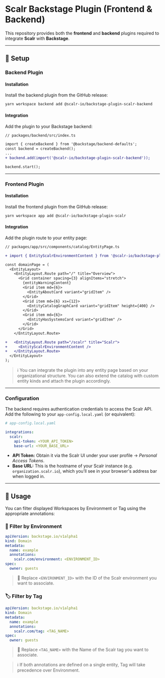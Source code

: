 # Scalr Backstage Plugin (Frontend & Backend)

This repository provides both the **frontend** and **backend** plugins required to integrate **Scalr** with **Backstage**.

---

## 🔧 Setup

### Backend Plugin

#### Installation

Install the backend plugin from the GitHub release:

```bash
yarn workspace backend add @scalr-io/backstage-plugin-scalr-backend
```

#### Integration

Add the plugin to your Backstage backend:

```diff
// packages/backend/src/index.ts

import { createBackend } from '@backstage/backend-defaults';
const backend = createBackend();
...
+ backend.add(import('@scalr-io/backstage-plugin-scalr-backend'));

backend.start();
```

---

### Frontend Plugin

#### Installation

Install the frontend plugin from the GitHub release:

```bash
yarn workspace app add @scalr-io/backstage-plugin-scalr
```

#### Integration

Add the plugin route to your entity page:

```diff
// packages/app/src/components/catalog/EntityPage.ts

+ import { EntityScalrEnvironmentContent } from '@scalr-io/backstage-plugin-scalr';

const domainPage = (
  <EntityLayout>
    <EntityLayout.Route path="/" title="Overview">
      <Grid container spacing={3} alignItems="stretch">
        {entityWarningContent}
        <Grid item md={6}>
          <EntityAboutCard variant="gridItem" />
        </Grid>
        <Grid item md={6} xs={12}>
          <EntityCatalogGraphCard variant="gridItem" height={400} />
        </Grid>
        <Grid item md={6}>
          <EntityHasSystemsCard variant="gridItem" />
        </Grid>
      </Grid>
    </EntityLayout.Route>

+   <EntityLayout.Route path="/scalr" title="Scalr">
+     <EntityScalrEnvironmentContent />
+   </EntityLayout.Route>
  </EntityLayout>
);
```

> ℹ️ You can integrate the plugin into any entity page based on your organizational structure. You can also extend the catalog with custom entity kinds and attach the plugin accordingly.

---

### Configuration

The backend requires authentication credentials to access the Scalr API. Add the following to your `app-config.local.yaml` (or equivalent):

```yaml
# app-config.local.yaml

integrations:
  scalr:
    api-token: <YOUR_API_TOKEN>
    base-url: <YOUR_BASE_URL>
```

- **API Token:** Obtain it via the Scalr UI under your user profile → _Personal Access Tokens_.
- **Base URL:** This is the hostname of your Scalr instance (e.g. `organization.scalr.io`), which you’ll see in your browser's address bar when logged in.

---

## 🚀 Usage

You can filter displayed Workspaces by Environment or Tag using the appropriate annotations:

### 🔧 Filter by Environment

```yaml
apiVersion: backstage.io/v1alpha1
kind: Domain
metadata:
  name: example
  annotations:
    scalr.com/environment: <ENVIRONMENT_ID>
spec:
  owner: guests
```

> 🔖 Replace `<ENVIRONMENT_ID>` with the ID of the Scalr environment you want to associate.

### 🏷️ Filter by Tag

```yaml
apiVersion: backstage.io/v1alpha1
kind: Domain
metadata:
  name: example
  annotations:
    scalr.com/tag: <TAG_NAME>
spec:
  owner: guests
```

> 🔖 Replace `<TAG_NAME>` with the Name of the Scalr tag you want to associate.

> ℹ️ If both annotations are defined on a single entity, Tag will take precedence over Environment.
